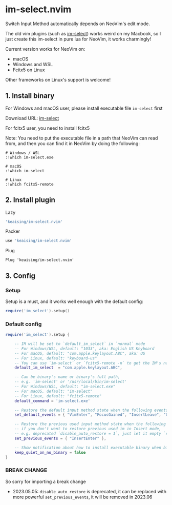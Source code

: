 # im-select.nvim

Switch Input Method automatically depends on NeoVim's edit mode.

The old vim plugins (such as [im-select](https://github.com/daipeihust/im-select)) works weird on my Macbook, so I just create this im-select in pure lua for NeoVim, it works charmingly!

Current version works for NeoVim on:

- macOS
- Windows and WSL
- Fcitx5 on Linux

Other frameworks on Linux's support is welcome!

## 1. Install binary

For Windows and macOS user, please install executable file `im-select` first

Download URL: [im-select](https://github.com/daipeihust/im-select)

For fcitx5 user, you need to install fcitx5

Note: You need to put the executable file in a path that NeoVim can read from, and then you can find it in NeoVim by doing the following:

```
# Windows / WSL
:!which im-select.exe

# macOS
:!which im-select

# Linux
:!which fcitx5-remote
```

## 2. Install plugin

Lazy

```lua
'keaising/im-select.nvim'
```

Packer

```lua
use 'keaising/im-select.nvim'
```

Plug

```vim
Plug 'keaising/im-select.nvim'
```

## 3. Config

### Setup

Setup is a must, and it works well enough with the default config:

```lua
require('im_select').setup()
```

### Default config

```lua
require('im_select').setup {

    -- IM will be set to `default_im_select` in `normal` mode
    -- For Windows/WSL, default: "1033", aka: English US Keyboard
    -- For macOS, default: "com.apple.keylayout.ABC", aka: US
    -- For Linux, default: "keyboard-us"
    -- You can use `im-select` or `fcitx5-remote -n` to get the IM's name you preferred
    default_im_select  = "com.apple.keylayout.ABC",

    -- Can be binary's name or binary's full path,
    -- e.g. 'im-select' or '/usr/local/bin/im-select'
    -- For Windows/WSL, default: "im-select.exe"
    -- For macOS, default: "im-select"
    -- For Linux, default: "fcitx5-remote"
    default_command = 'im-select.exe'

    -- Restore the default input method state when the following events are triggered
    set_default_events = { "VimEnter", "FocusGained", "InsertLeave", "CmdlineLeave" },

    -- Restore the previous used input method state when the following events are triggered
    -- if you don't want to restore previous used im in Insert mode,
    -- e.g. deprecated `disable_auto_restore = 1`, just let it empty `set_previous_events = {}`
    set_previous_events = { "InsertEnter" },

    -- Show notification about how to install executable binary when binary is missing
    keep_quiet_on_no_binary = false
}
```

### BREAK CHANGE

So sorry for importing a break change

- 2023.05.05: `disable_auto_restore` is deprecated, it can be replaced with more powerful `set_previous_events`, it will be removed in 2023.06
